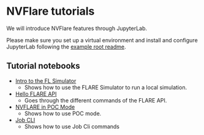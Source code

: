 # NVFlare tutorials

We will introduce NVFlare features through JupyterLab.

Please make sure you set up a virtual environment and install and configure JupyterLab following the [example root readme](../README.md).

## Tutorial notebooks

* [Intro to the FL Simulator](./flare_simulator.ipynb)
  * Shows how to use the FLARE Simulator to run a local simulation.
* [Hello FLARE API](./flare_api.ipynb)
  * Goes through the different commands of the FLARE API.
* [NVFLARE in POC Mode](./setup_poc.ipynb)
  * Shows how to use POC mode.
* [Job CLI](./job_cli.ipynb)
  * Shows how to use Job Cli commands
